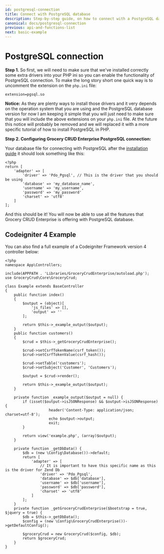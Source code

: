```yaml
---
id: postgresql-connection
title: Connect with PostgreSQL database
description: Step-by-step guide, on how to connect with a PostgreSQL database
canonical: docs/postgresql-connection
previous: api-and-functions-list
next: basic-example
---
```


# PostgreSQL connection

<strong>Step 1.</strong> So first, we will need to make sure that we've installed correctly some extra drivers into your PHP ini so you can enable the functionality of PostgreSQL connection. To make the long story short one quick way is to uncomment the extension on the <code>php.ini</code> file:
<pre><code>extension=pgsql.so</code></pre>
<strong>Notice:</strong> As they are plenty ways to install those drivers and it very depends on the operation system that you are using and the PostgreSQL database version for now I am keeping it simple that you will just need to make sure that you will include the above extensions on your <code>php.ini</code> file. At the future this notice will probably be removed and we will replaced it with a more specific tutorial of how to install PostgreSQL in PHP.

<strong>Step 2. Configuring Grocery CRUD Enterprise PostgreSQL connection:</strong>

Your database file for connecting with PostgreSQL after the <a href="https://www.grocerycrud.com/enterprise/enterprise-documentation/installation-guide" target="_blank" rel="noopener noreferrer">installation guide</a> it should look something like this:

<pre><code class="language-php">&lt;?php
return [
    'adapter' => [
        'driver' => 'Pdo_Pgsql', // This is the driver that you should be using
        'database' => 'my_database_name',
        'username' => 'my_username',
        'password' => 'my_password'
        'charset' => 'utf8'
    ]
];</code></pre>

And this should be it! You will now be able to use all the features that Grocery CRUD Enterprise is offering with PostgreSQL database.

## Codeigniter 4 Example

You can also find a full example of a Codeigniter Framework version 4 controller below:

<pre><code class="language-php">&lt;?php
namespace App\Controllers;

include(APPPATH . 'Libraries/GroceryCrudEnterprise/autoload.php');
use GroceryCrud\Core\GroceryCrud;

class Example extends BaseController
{
    public function index() 
    {
        $output = (object)[
            'js_files' => [],
            'output' => ''
        ];

        return $this->_example_output($output);
    }
    public function customers()
    {
        $crud = $this->_getGroceryCrudEnterprise();

        $crud->setCsrfTokenName(csrf_token());
        $crud->setCsrfTokenValue(csrf_hash());

        $crud->setTable('customers');
        $crud->setSubject('Customer', 'Customers');

        $output = $crud->render();

        return $this->_example_output($output);
    }

    private function _example_output($output = null) {
        if (isset($output->isJSONResponse) && $output->isJSONResponse) {
                    header('Content-Type: application/json; charset=utf-8');
                    echo $output->output;
                    exit;
        }

        return view('example.php', (array)$output);
    }

    private function _getDbData() {
        $db = (new \Config\Database())->default;
        return [
            'adapter' => [
                // It is important to have this specific name as this is the driver for Zend Db
                'driver' => 'Pdo_Pgsql',
                'database' => $db['database'],
                'username' => $db['username'],
                'password' => $db['password'],
                'charset' => 'utf8'
            ]
        ];
    }
    private function _getGroceryCrudEnterprise($bootstrap = true, $jquery = true) {
        $db = $this->_getDbData();
        $config = (new \Config\GroceryCrudEnterprise())->getDefaultConfig();

        $groceryCrud = new GroceryCrud($config, $db);
        return $groceryCrud;
    }
}</code></pre>